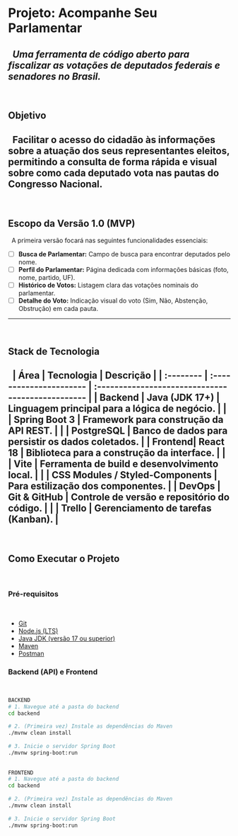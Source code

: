 # Projeto: Acompanhe Seu Parlamentar
 
*Uma ferramenta de código aberto para fiscalizar as votações de deputados federais e senadores no Brasil.*
 
---
 
## Objetivo
 
Facilitar o acesso do cidadão às informações sobre a atuação dos seus representantes eleitos, permitindo a consulta de forma rápida e visual sobre como cada deputado vota nas pautas do Congresso Nacional.
 
---
 
## Escopo da Versão 1.0 (MVP)
 
A primeira versão focará nas seguintes funcionalidades essenciais:
 
-   [ ] **Busca de Parlamentar:** Campo de busca para encontrar deputados pelo nome.
-   [ ] **Perfil do Parlamentar:** Página dedicada com informações básicas (foto, nome, partido, UF).
-   [ ] **Histórico de Votos:** Listagem clara das votações nominais do parlamentar.
-   [ ] **Detalhe do Voto:** Indicação visual do voto (Sim, Não, Abstenção, Obstrução) em cada pauta.
 
---
 
## Stack de Tecnologia
 
| Área      | Tecnologia              | Descrição                                         |
| :-------- | :---------------------- | :------------------------------------------------ |
| **Backend** | **Java (JDK 17+)** | Linguagem principal para a lógica de negócio.     |
|           | **Spring Boot 3** | Framework para construção da API REST.            |
|           | **PostgreSQL** | Banco de dados para persistir os dados coletados. |
| **Frontend**| **React 18** | Biblioteca para a construção da interface.        |
|           | **Vite** | Ferramenta de build e desenvolvimento local.      |
|           | **CSS Modules / Styled-Components** | Para estilização dos componentes.      |
| **DevOps** | **Git & GitHub** | Controle de versão e repositório do código.       |
|           | **Trello** | Gerenciamento de tarefas (Kanban).                |
 
---
 
## Como Executar o Projeto
 
### Pré-requisitos
 
-   [Git](https://git-scm.com/)
-   [Node.js (LTS)](https://nodejs.org/en/)
-   [Java JDK (versão 17 ou superior)](https://www.oracle.com/java/technologies/downloads/)
-   [Maven](https://maven.apache.org/download.cgi)
-   [Postman](https://www.postman.com/)
 
### Backend (API) e Frontend
 
```bash
BACKEND
# 1. Navegue até a pasta do backend
cd backend
 
# 2. (Primeira vez) Instale as dependências do Maven
./mvnw clean install
 
# 3. Inicie o servidor Spring Boot
./mvnw spring-boot:run
 
 
FRONTEND
# 1. Navegue até a pasta do backend
cd backend
 
# 2. (Primeira vez) Instale as dependências do Maven
./mvnw clean install
 
# 3. Inicie o servidor Spring Boot
./mvnw spring-boot:run
